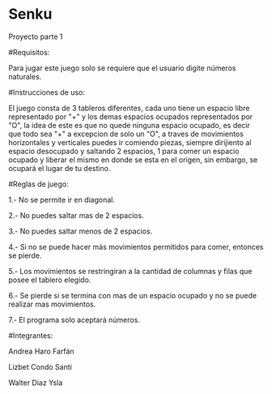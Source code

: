 # Senku
Proyecto parte 1

#Requisitos:

Para jugar este juego solo se requiere que el usuario digite números naturales.

#Instrucciones de uso:

El juego consta de 3 tableros diferentes, cada uno tiene un espacio libre representado por "+" 
y los demas espacios ocupados representados por "O", la idea de este es que no quede ninguna
espacio ocupado, es decir que todo sea "+" a excepcion de solo un "O", a traves de movimientos horizontales y verticales
puedes ir comiendo piezas, siempre dirijiento al espacio desocupado y saltando 2 espacios, 1 para
comer un espacio ocupado y liberar el mismo en donde se esta en el origen, sin embargo, se ocupará
el lugar de tu destino.

#Reglas de juego:

1.- No se permite ir en diagonal.

2.- No puedes saltar mas de 2 espacios.

3.- No puedes saltar menos de 2 espacios.

4.- Si no se puede hacer más movimientos permitidos para comer, entonces se pierde.

5.- Los movimientos se restringiran a la cantidad de columnas y filas que posee el tablero elegido.

6.- Se pierde si se termina con mas de un espacio ocupado y no se puede realizar mas movimientos.

7.- El programa solo aceptará números.


#Integrantes:

Andrea Haro Farfán

Lizbet Condo Santi

Walter Diaz Ysla

